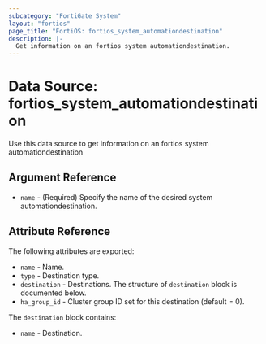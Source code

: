 ```yaml
---
subcategory: "FortiGate System"
layout: "fortios"
page_title: "FortiOS: fortios_system_automationdestination"
description: |-
  Get information on an fortios system automationdestination.
---
```


# Data Source: fortios_system_automationdestination
Use this data source to get information on an fortios system automationdestination

## Argument Reference

* `name` - (Required) Specify the name of the desired system automationdestination.

## Attribute Reference

The following attributes are exported:

* `name` - Name.
* `type` - Destination type.
* `destination` - Destinations. The structure of `destination` block is documented below.
* `ha_group_id` - Cluster group ID set for this destination (default = 0).

The `destination` block contains:

* `name` - Destination.

